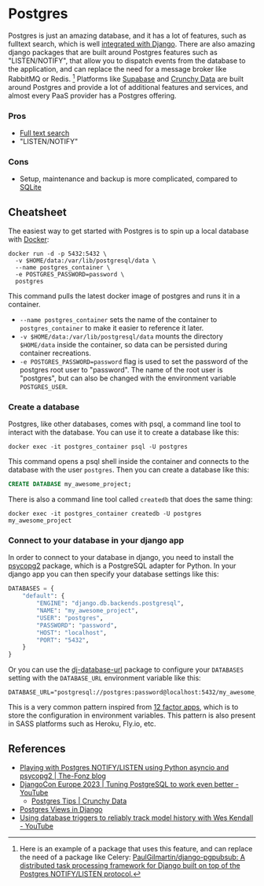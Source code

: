 # Postgres

Postgres is just an amazing database, and it has a lot of features, such as fulltext search, which is well [integrated with Django](https://docs.djangoproject.com/en/dev/ref/contrib/postgres/search/).
There are also amazing django packages that are built around Postgres features such as "LISTEN/NOTIFY",
that allow you to dispatch events from the database to the application, and can replace the need for a message broker like RabbitMQ or Redis. [^listennotify]
Platforms like [Supabase](https://supabase.com/) and [Crunchy Data](https://www.crunchydata.com/) are built around Postgres and provide a lot of additional features and services, and almost every PaaS provider has a Postgres offering.

### Pros

* [Full text search](https://docs.djangoproject.com/en/dev/ref/contrib/postgres/search/)
* "LISTEN/NOTIFY"

### Cons

* Setup, maintenance and backup is more complicated, compared to [SQLite](/tools/sqlite.md)

## Cheatsheet

The easiest way to get started with Postgres is to spin up a local database with [Docker](https://docs.docker.com/get-docker/):

```shell
docker run -d -p 5432:5432 \
  -v $HOME/data:/var/lib/postgresql/data \
  --name postgres_container \
  -e POSTGRES_PASSWORD=password \
  postgres
```

This command pulls the latest docker image of postgres and runs it in a container.

* `--name postgres_container` sets the name of the container to `postgres_container` to make it easier to reference it later.
* `-v $HOME/data:/var/lib/postgresql/data` mounts the directory `$HOME/data` inside the container, so data can be persisted during container recreations.
* `-e POSTGRES_PASSWORD=password` flag is used to set the password of the postgres root user to "password". The name of the root user is "postgres", but can also be changed with the environment variable `POSTGRES_USER`.

### Create a database

Postgres, like other databases, comes with psql, a command line tool to interact with the database.
You can use it to create a database like this:

```shell
docker exec -it postgres_container psql -U postgres
```

This command opens a psql shell inside the container and connects to the database with the user `postgres`.
Then you can create a database like this:

```sql
CREATE DATABASE my_awesome_project;
```

There is also a command line tool called `createdb` that does the same thing:

```shell
docker exec -it postgres_container createdb -U postgres my_awesome_project
```

### Connect to your database in your django app

In order to connect to your database in django, you need to install the [psycopg2](https://pypi.org/project/psycopg2/) package, which is a PostgreSQL adapter for Python.
In your django app you can then specify your database settings like this:

```python
DATABASES = {
    "default": {
        "ENGINE": "django.db.backends.postgresql",
        "NAME": "my_awesome_project",
        "USER": "postgres",
        "PASSWORD": "password",
        "HOST": "localhost",
        "PORT": "5432",
    }
}
```

Or you can use the [dj-database-url](https://pypi.org/project/dj-database-url/) package to configure your `DATABASES` setting with the `DATABASE_URL` environment variable like this:

```
DATABASE_URL="postgresql://postgres:password@localhost:5432/my_awesome_project"
```

This is a very common pattern inspired from [12 factor apps](https://12factor.net/), which is to store the configuration in environment variables.
This pattern is also present in SASS platforms such as Heroku, Fly.io, etc.


## References

* [Playing with Postgres NOTIFY/LISTEN using Python asyncio and psycopg2 | The-Fonz blog](https://the-fonz.gitlab.io/posts/postgres-notify/)
* [DjangoCon Europe 2023 | Tuning PostgreSQL to work even better - YouTube](https://www.youtube.com/watch?v=7CnqVoMxoeo)
  * [Postgres Tips | Crunchy Data](https://www.crunchydata.com/postgres-tips)
* [Postgres Views in Django](https://pganalyze.com/blog/postgresql-views-django-python)
* [Using database triggers to reliably track model history with Wes Kendall - YouTube](https://www.youtube.com/watch?v=LFIAqFt9z2s)

[^listennotify]: Here is an example of a package that uses this feature, and can replace the need of a package like Celery: [PaulGilmartin/django-pgpubsub: A distributed task processing framework for Django built on top of the Postgres NOTIFY/LISTEN protocol.](https://github.com/PaulGilmartin/django-pgpubsub)
